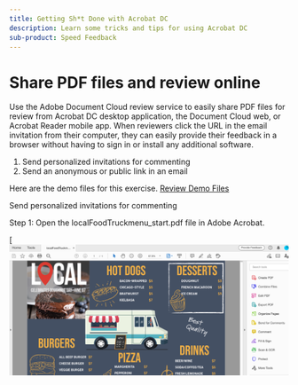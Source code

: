 ```yaml
---
title: Getting Sh*t Done with Acrobat DC
description: Learn some tricks and tips for using Acrobat DC
sub-product: Speed Feedback
---
```


# Share PDF files and review online

Use the Adobe Document Cloud review service to easily share PDF files for review from Acrobat DC desktop application, the Document Cloud web, or Acrobat Reader mobile app. When reviewers click the URL in the email invitation from their computer, they can easily provide their feedback in a browser without having to sign in or install any additional software.


 1. Send personalized invitations for commenting
 2. Send an anonymous or public link in an email


Here are the demo files for this exercise. [Review Demo Files](assets/01_Review.zip)

Send personalized invitations for commenting

Step 1: Open the localFoodTruckmenu_start.pdf file in Adobe Acrobat.

[![image](assets/step1.png)

